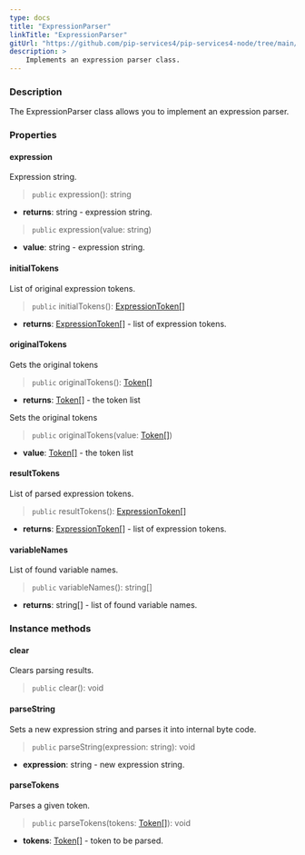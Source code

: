 ```yaml
---
type: docs
title: "ExpressionParser"
linkTitle: "ExpressionParser"
gitUrl: "https://github.com/pip-services4/pip-services4-node/tree/main/pip-services4-expressions-node"
description: > 
    Implements an expression parser class.
---
```


### Description

The ExpressionParser class allows you to implement an expression parser.

### Properties

#### expression
Expression string.

> `public` expression(): string

- **returns**: string - expression string.

> `public` expression(value: string)

- **value**: string - expression string.


#### initialTokens
List of original expression tokens.

> `public` initialTokens(): [ExpressionToken[]](../expression_token)

- **returns**: [ExpressionToken[]](../expression_token) - list of expression tokens.

#### originalTokens
Gets the original tokens

> `public` originalTokens(): [Token[]](../../../tokenizers/token)

- **returns**: [Token[]](../../../tokenizers/token) - the token list

Sets the original tokens
> `public` originalTokens(value: [Token[]](../../../tokenizers/token))

- **value**: [Token[]](../../../tokenizers/token) - the token list

#### resultTokens
List of parsed expression tokens.

> `public` resultTokens(): [ExpressionToken[]](../expression_token)

- **returns**: [ExpressionToken[]](../expression_token) - list of expression tokens.

#### variableNames
List of found variable names.

> `public` variableNames(): string[]

- **returns**: string[] - list of found variable names.


### Instance methods

#### clear
Clears parsing results.

> `public` clear(): void


#### parseString
Sets a new expression string and parses it into internal byte code.

> `public` parseString(expression: string): void

- **expression**: string - new expression string.

#### parseTokens
Parses a given token.
> `public` parseTokens(tokens: [Token[]](../../../tokenizers/token)): void

- **tokens**: [Token[]](../../../tokenizers/token) - token to be parsed.


